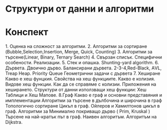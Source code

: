 # Структури от данни и алгоритми
<h1>Конспект</h1>
1. Оценка на сложност за алгоритми.
2. Алгоритми за сортиране (Bubble,Selection,Insertion, Merge, Quick, Counting)
3. Алгоритми за търсене(Linear, Binary, Ternary Search)
4. Свързан списък. Специфични особености. Реализации.
5. Стек и опашка. Shunting-yard algorithm.
6. Дървета.
Двоично дърво.
Балансирани дървета. 2-3-4,Red-Black, АVL, Treap
Heap. Priority Queue
Геометрични задачи с дървета
7. Хеширане
Какво е хеш фунцкия. Свойства на хеш функциите. Какво е колизия. Видове хеш функции. Как да се справяме с колизии. Приложения на хеширането.
Структури от данни използващи хеш функции: Хеш Таблици и Хеш Мапове.
8.Граф
Какво е граф и основни представяния и имплементации
Алгоритми за търсене в дълбочина и широчина в граф
Топологично сортиране
Цикъл в граф. Ойлеров и Хамилтонов цикъл в граф.
Алгоритми за Минимално покриващо дърво ( Prim, Kruskal )
Търсене на най-кратък път в граф. Наивен алгоритъм. Алгоритъм на Dijkstra.
